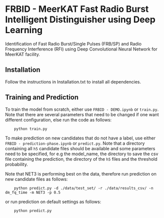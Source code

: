 # FRBID - MeerKAT Fast Radio Burst Intelligent Distinguisher using Deep Learning

Identification of Fast Radio Burst/Single Pulses (FRB/SP) and Radio Frequency Interference (RFI) using Deep Convolutional Neural Network for MeerKAT facility.

Installation
---
Follow the instructions in Installation.txt to install all dependencies.

Training and Prediction
---
To train the model from scratch, either use `FRBID - DEMO.ipynb` or `train.py`. Note that there are several parameters that need to be changed if one want different configuration, else run the code as follows:

        python train.py

To make prediction on new candidates that do not have a label, use either `FRBID - prediction-phase.ipynb` or `predict.py`. Note that a directory containing all `h5` candidate files should be available and some parameters need to be specified, for e.g the model_name, the directory to save the csv file containing the prediction, the directory of the `h5` files and the threshold probability.

Note that NET3 is performing best on the data, therefore run prediction on new candidate files as follows:

        python predict.py -d ./data/test_set/ -r ./data/results_csv/ -n dm_fq_time -m NET3 -p 0.5              
or run prediction on default settings as follows:
        
        python predict.py
